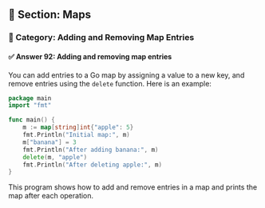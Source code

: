 ## 📘 Section: Maps  
### 🔹 Category: Adding and Removing Map Entries  
#### ✅ Answer 92: Adding and removing map entries

You can add entries to a Go map by assigning a value to a new key, and remove entries using the `delete` function. Here is an example:

```go
package main
import "fmt"

func main() {
    m := map[string]int{"apple": 5}
    fmt.Println("Initial map:", m)
    m["banana"] = 3
    fmt.Println("After adding banana:", m)
    delete(m, "apple")
    fmt.Println("After deleting apple:", m)
}
```

This program shows how to add and remove entries in a map and prints the map after each operation.
